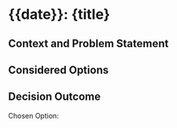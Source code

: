 # {{date}}: {title}
## Context and Problem Statement

## Considered Options

## Decision Outcome
Chosen Option: